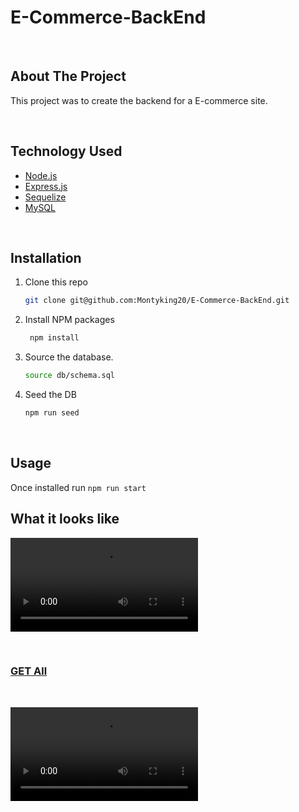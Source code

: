 # E-Commerce-BackEnd

<br>

## About The Project

This project was to create the backend for a E-commerce site.

<br>

## Technology Used

* [Node.js]()
* [Express.js]()
* [Sequelize]()
* [MySQL]()

<br>

## Installation


1. Clone this repo 
    ```sh
    git clone git@github.com:Montyking20/E-Commerce-BackEnd.git
    ```
2. Install NPM packages
    ```sh
     npm install
    ```
3. Source the database. 
    ```sh
    source db/schema.sql
    ```
4. Seed the DB
    ```sh
    npm run seed
    ```
<br>

## Usage

Once installed run `npm run start`

## What it looks like

![GET Singles](/assets/get-single-tag-product-category.mp4)

<br>

### [GET All](/assets/get-all.mp4)

<br>

![POST, PUT, DELETE](/assets/post-put-delete.mp4)

<br>

